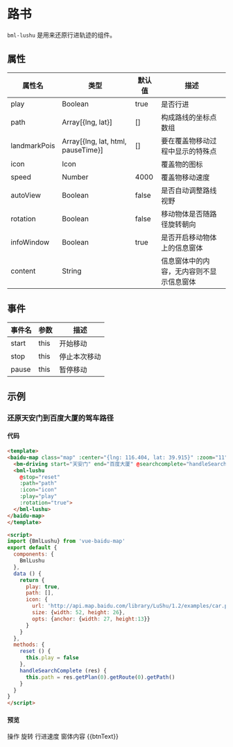 # 路书

`bml-lushu` 是用来还原行进轨迹的组件。

## 属性

|属性名|类型|默认值|描述|
|------|-----|------|----|
|play|Boolean|true|是否行进|
|path|Array[{lng, lat}]|[]|构成路线的坐标点数组|
|landmarkPois|Array[{lng, lat, html, pauseTime}]|[]|要在覆盖物移动过程中显示的特殊点|
|icon|Icon||覆盖物的图标|
|speed|Number|4000|覆盖物移动速度|
|autoView|Boolean|false|是否自动调整路线视野|
|rotation|Boolean|false|移动物体是否随路径旋转朝向|
|infoWindow|Boolean|true|是否开启移动物体上的信息窗体|
|content|String||信息窗体中的内容，无内容则不显示信息窗体|

## 事件

|事件名|参数|描述|
|------|----|----|
|start|this|开始移动|
|stop|this|停止本次移动|
|pause|this|暂停移动|

## 示例

### 还原天安门到百度大厦的驾车路径

#### 代码

```html
<template>
<baidu-map class="map" :center="{lng: 116.404, lat: 39.915}" :zoom="11">
  <bm-driving start="天安门" end="百度大厦" @searchcomplete="handleSearchComplete" :panel="false" :autoViewport="true"></bm-driving>
  <bml-lushu
    @stop="reset"
    :path="path"
    :icon="icon"
    :play="play"
    :rotation="true">
  </bml-lushu>
</baidu-map>
</template>

<script>
import {BmlLushu} from 'vue-baidu-map'
export default {
  components: {
    BmlLushu
  },
  data () {
    return {
      play: true,
      path: [],
      icon: {
        url: 'http://api.map.baidu.com/library/LuShu/1.2/examples/car.png',
        size: {width: 52, height: 26},
        opts: {anchor: {width: 27, height:13}}
      }
    }
  },
  methods: {
    reset () {
      this.play = false
    },
    handleSearchComplete (res) {
      this.path = res.getPlan(0).getRoute(0).getPath()
    }
  }
}
</script>
```

#### 预览

<doc-preview>
  <baidu-map class="map" :center="{lng: 116.404, lat: 39.915}" :zoom="11">
    <bm-driving start="天安门" end="百度大厦" @searchcomplete="handleSearchComplete" :panel="false" :autoViewport="true"></bm-driving>
    <bml-lushu
      @start="changeBtnText('pause')"
      @stop="changeBtnText('play_arrow')"
      @pause="changeBtnText('play_arrow')"
      :path="path"
      :rotation="rotation"
      :content="content"
      :infoWindow="true"
      :speed="speed"
      :icon="icon"
      :play="play">
    </bml-lushu>
  </baidu-map>
  <md-table>
    <md-table-header>
      <md-table-head>操作</md-table-head>
      <md-table-head>旋转</md-table-head>
      <md-table-head>行进速度</md-table-head>
      <md-table-head>窗体内容</md-table-head>
    </md-table-header>
    <md-table-body>
      <md-table-row>
        <md-table-cell>
          <md-button class="md-icon-button md-primary" @click="toggle">
            <md-icon>{{btnText}}</md-icon>
          </md-button>
        </md-table-cell>
        <md-table-cell>
          <md-switch v-model="rotation">
          </md-switch>
        </md-table-cell>
        <md-table-cell>
          <md-input-container>
            <md-input v-model.number="speed">
          </md-input-container>
        </md-table-cell>
        <md-table-cell>
          <md-input-container>
            <md-input v-model="content">
          </md-input-container>
        </md-table-cell>
      </md-table-row>
    </md-table-body>
  </md-table>
</doc-preview>

<script>
import BmlLushu from '@/extra/Lushu.vue'
export default {
  components: {
    BmlLushu
  },
  data () {
    return {
      btnText: 'play_arrow',
      path: [],
      rotation: true,
      play: false,
      content: '一言不合就开车',
      speed: 5000,
      icon: {
        url: 'http://api.map.baidu.com/library/LuShu/1.2/examples/car.png',
        size: {
          width: 52,
          height: 26
        },
        opts: {
          anchor: {
            width: 27,
            height:13
          }
        }
      }
    }
  },
  methods: {
    changeBtnText (val) {
      this.btnText = val
      if (val === 'play_arrow') {
        this.play = false
      }
    },
    toggle () {
      this.play = !this.play
    },
    handleSearchComplete (res) {
      this.path = res.getPlan(0).getRoute(0).getPath()
    }
  }
}
</script>